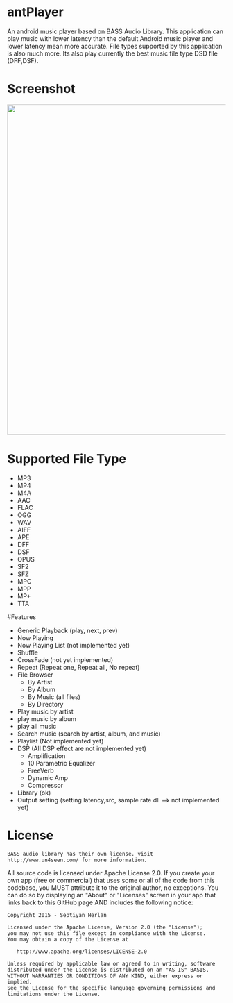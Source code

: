 # antPlayer
An android music player based on BASS Audio Library. This application can play music with lower latency than the default Android music player and lower latency mean more accurate. File types supported by this application is also much more. Its also play currently the best music file type DSD file (DFF,DSF).

# Screenshot
<img src="http://i.imgur.com/z4ukgKg.jpg" width=761>

# Supported File Type
- MP3
- MP4
- M4A
- AAC
- FLAC
- OGG
- WAV
- AIFF
- APE
- DFF
- DSF
- OPUS
- SF2
- SFZ
- MPC
- MPP
- MP+
- TTA

#Features
- Generic Playback (play, next, prev)
- Now Playing
- Now Playing List (not implemented yet)
- Shuffle
- CrossFade (not yet implemented)
- Repeat (Repeat one, Repeat all, No repeat)
- File Browser
    - By Artist
    - By Album
    - By Music (all files)
    - By Directory
- Play music by artist
- play music by album
- play all music
- Search music (search by artist, album, and music)
- Playlist (Not implemented yet)
- DSP (All DSP effect are not implemented yet)
    - Amplification
    - 10 Parametric Equalizer
    - FreeVerb
    - Dynamic Amp
    - Compressor
- Library (ok)
- Output setting (setting latency,src, sample rate dll ==> not implemented yet)
    
License
========
    BASS audio library has their own license. visit http://www.un4seen.com/ for more information.
    
All source code is licensed under Apache License 2.0. If you create your own app (free or commercial) that uses some or all of the code from this codebase, you MUST attribute it to the original author, no exceptions. You can do so by displaying an "About" or "Licenses" screen in your app that links back to this GitHub page AND includes the following notice: 

    Copyright 2015 - Septiyan Herlan

    Licensed under the Apache License, Version 2.0 (the "License");
    you may not use this file except in compliance with the License.
    You may obtain a copy of the License at

       http://www.apache.org/licenses/LICENSE-2.0

    Unless required by applicable law or agreed to in writing, software
    distributed under the License is distributed on an "AS IS" BASIS,
    WITHOUT WARRANTIES OR CONDITIONS OF ANY KIND, either express or implied.
    See the License for the specific language governing permissions and
    limitations under the License.



